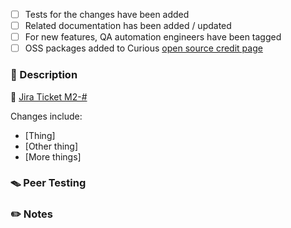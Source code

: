 <!-- Use this template as a guide to describe your pull request, and adjust as necessary. -->
<!-- Include information that helps your peers review your updates and understand this    -->
<!-- repository's history of changes over time.                                           -->

<!-- Delete any options that are not relevant -->

- [ ] Tests for the changes have been added
- [ ] Related documentation has been added / updated
- [ ] For new features, QA automation engineers have been tagged
- [ ] OSS packages added to
  Curious [open source credit page](https://mindlogger.atlassian.net/jira/servicedesk/projects/MLA/knowledge/articles/340623543?spaceKey=MLA)

### 📝 Description

<!-- Contributions are welcome! If there is a corresponding      -->
<!-- JIRA ticket, link to it by replacing `#` with ticket number -->

🔗 [Jira Ticket M2-#](https://mindlogger.atlassian.net/browse/M2-#)

<!-- Uncomment if this PR includes a breaking change to the API -->
<!-- ##### ❗BREAKING CHANGE! -->

<!-- Replace this with a high-level description of the features/functionality proposed in the pull request. -->

Changes include:

- [Thing]
- [Other thing]
- [More things]

### 🪤 Peer Testing

<!-- If peer testing is not needed, then delete this section -->
<!-- Uncomment out any of the following as needed:           -->
<!-- **Requires `pipenv shell`**     -->
<!-- **Requires `pipenv sync --dev`**        -->

<!--
Replace this with a series of test steps & expected outcomes.

Example test step:

- This is a test step.  Highlight actions **in bold**.

    **Expected outcome:** This is what to expect after the step
-->

### ✏️ Notes

<!--
Replace this line with anything else you think may be relevant or related PRs

If there are no notes, then delete this section.
-->
